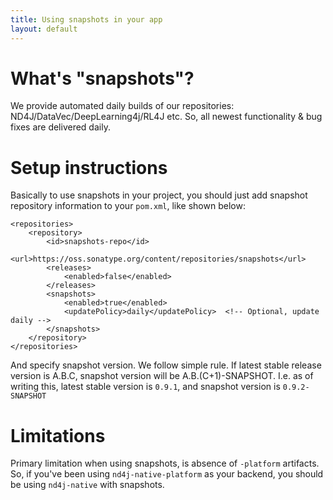 ```yaml
---
title: Using snapshots in your app
layout: default
---
```


# What's "snapshots"?

We provide automated daily builds of our repositories: ND4J/DataVec/DeepLearning4j/RL4J etc. So, all newest functionality & bug fixes are delivered daily.


# Setup instructions

Basically to use snapshots in your project, you should just add snapshot repository information to your `pom.xml`, like shown below:

```
<repositories>
    <repository>
        <id>snapshots-repo</id>
        <url>https://oss.sonatype.org/content/repositories/snapshots</url>
        <releases>
            <enabled>false</enabled>
        </releases>
        <snapshots>
            <enabled>true</enabled>
            <updatePolicy>daily</updatePolicy>  <!-- Optional, update daily -->
        </snapshots>
    </repository>
</repositories>
```

And specify snapshot version. We follow simple rule. If latest stable release version is A.B.C, snapshot version will be A.B.(C+1)-SNAPSHOT. I.e. as of writing this, latest stable version is `0.9.1`, and snapshot version is `0.9.2-SNAPSHOT`


# Limitations

Primary limitation when using snapshots, is absence of `-platform` artifacts. So, if you've been using `nd4j-native-platform` as your backend, you should be using `nd4j-native` with snapshots.
 